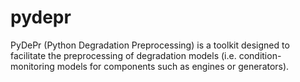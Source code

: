 # pydepr
PyDePr (Python Degradation Preprocessing) is a toolkit designed to facilitate the preprocessing of degradation models (i.e. condition-monitoring models for components such as engines or generators).
